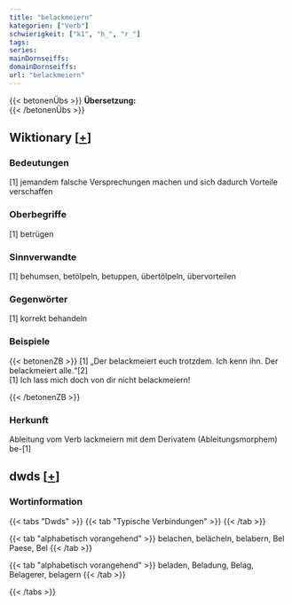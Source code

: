 ```yaml
---
title: "belackmeiern"
kategorien: ["Verb"]
schwierigkeit: ["k1", "h_", "r_"]
tags:
series:
mainDornseiffs:
domainDornseiffs:
url: "belackmeiern"
---
```


{{< betonenÜbs >}}
**Übersetzung:**  
{{< /betonenÜbs >}}

## Wiktionary [[+](https://de.wiktionary.org/wiki/belackmeiern)]

### Bedeutungen
[1] jemandem falsche Versprechungen machen und sich dadurch Vorteile verschaffen  

### Oberbegriffe
[1] betrügen  

### Sinnverwandte
[1] behumsen, betölpeln, betuppen, übertölpeln, übervorteilen  

### Gegenwörter
[1] korrekt behandeln  

### Beispiele
{{< betonenZB >}}
[1] „Der belackmeiert euch trotzdem. Ich kenn ihn. Der belackmeiert alle.“[2]  
[1] Ich lass mich doch von dir nicht belackmeiern!  

{{< /betonenZB >}}
### Herkunft
Ableitung vom Verb lackmeiern mit dem Derivatem (Ableitungsmorphem) be-[1]  



## dwds [[+](https://www.dwds.de/wb/belackmeiern)]

### Wortinformation
{{< tabs "Dwds" >}}
{{< tab "Typische Verbindungen" >}}
{{< /tab >}}

{{< tab "alphabetisch vorangehend" >}}
belachen, belächeln, belabern, Bel Paese, Bel
{{< /tab >}}

{{< tab "alphabetisch vorangehend" >}}
beladen, Beladung, Belag, Belagerer, belagern
{{< /tab >}}

{{< /tabs >}}

